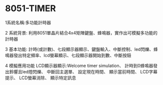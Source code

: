 # 8051-TIMER
1系統名稱:多功能計時器

2 系統背景:
利用8051單晶片結合4x4矩陣鍵盤、蜂鳴器，實作出可模擬多功能的計時器


3 基本功能:
計時(或計數)、七段顯示器顯示、鍵盤輸入、中斷控制、led閃爍、蜂鳴器發出特定頻率、lcd螢幕顯示、七段顯示器開始到數、中斷按鈕


4 模擬應用功能
LCD顯示器顯示:Welcome timer simulation、
計時到0蜂鳴器發出鈴響且led燈閃爍、
中斷回主選單、
設定現在時間、
顯示當前時間、
LCD字幕提示、
LCD螢幕消除、
顯示特定訊息
